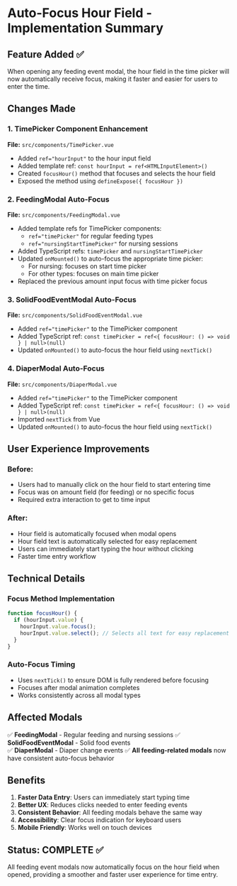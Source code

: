 # Auto-Focus Hour Field - Implementation Summary

## Feature Added ✅

When opening any feeding event modal, the hour field in the time picker will now automatically receive focus, making it faster and easier for users to enter the time.

## Changes Made

### 1. TimePicker Component Enhancement

**File:** `src/components/TimePicker.vue`

- Added `ref="hourInput"` to the hour input field
- Added template ref: `const hourInput = ref<HTMLInputElement>()`
- Created `focusHour()` method that focuses and selects the hour field
- Exposed the method using `defineExpose({ focusHour })`

### 2. FeedingModal Auto-Focus

**File:** `src/components/FeedingModal.vue`

- Added template refs for TimePicker components:
  - `ref="timePicker"` for regular feeding types
  - `ref="nursingStartTimePicker"` for nursing sessions
- Added TypeScript refs: `timePicker` and `nursingStartTimePicker`
- Updated `onMounted()` to auto-focus the appropriate time picker:
  - For nursing: focuses on start time picker
  - For other types: focuses on main time picker
- Replaced the previous amount input focus with time picker focus

### 3. SolidFoodEventModal Auto-Focus

**File:** `src/components/SolidFoodEventModal.vue`

- Added `ref="timePicker"` to the TimePicker component
- Added TypeScript ref: `const timePicker = ref<{ focusHour: () => void } | null>(null)`
- Updated `onMounted()` to auto-focus the hour field using `nextTick()`

### 4. DiaperModal Auto-Focus

**File:** `src/components/DiaperModal.vue`

- Added `ref="timePicker"` to the TimePicker component
- Added TypeScript ref: `const timePicker = ref<{ focusHour: () => void } | null>(null)`
- Imported `nextTick` from Vue
- Updated `onMounted()` to auto-focus the hour field using `nextTick()`

## User Experience Improvements

### Before:

- Users had to manually click on the hour field to start entering time
- Focus was on amount field (for feeding) or no specific focus
- Required extra interaction to get to time input

### After:

- Hour field is automatically focused when modal opens
- Hour field text is automatically selected for easy replacement
- Users can immediately start typing the hour without clicking
- Faster time entry workflow

## Technical Details

### Focus Method Implementation

```typescript
function focusHour() {
  if (hourInput.value) {
    hourInput.value.focus();
    hourInput.value.select(); // Selects all text for easy replacement
  }
}
```

### Auto-Focus Timing

- Uses `nextTick()` to ensure DOM is fully rendered before focusing
- Focuses after modal animation completes
- Works consistently across all modal types

## Affected Modals

✅ **FeedingModal** - Regular feeding and nursing sessions
✅ **SolidFoodEventModal** - Solid food events  
✅ **DiaperModal** - Diaper change events
✅ **All feeding-related modals** now have consistent auto-focus behavior

## Benefits

1. **Faster Data Entry**: Users can immediately start typing time
2. **Better UX**: Reduces clicks needed to enter feeding events
3. **Consistent Behavior**: All feeding modals behave the same way
4. **Accessibility**: Clear focus indication for keyboard users
5. **Mobile Friendly**: Works well on touch devices

## Status: COMPLETE ✅

All feeding event modals now automatically focus on the hour field when opened, providing a smoother and faster user experience for time entry.
